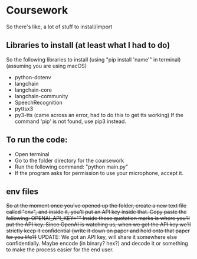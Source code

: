 # Coursework
So there's like, a lot of stuff to install/import

## Libraries to install (at least what I had to do)
So the following libraries to install (using "pip install 'name'" in terminal) (assuming you are using macOS)
- python-dotenv
- langchain
- langchain-core
- langchain-community
- SpeechRecognition
- pyttsx3
- py3-tts (came across an error, had to do this to get tts working)
If the command 'pip' is not found, use pip3 instead.

## To run the code:
- Open terminal
- Go to the folder directory for the coursework
- Run the following command: "python main.py"
- If the program asks for permission to use your microphone, accept it.

## env files
~~So at the moment once you've opened up the folder, create a new text file called "env", and inside it, you'll put an API key inside that.
Copy paste the following: OPENAI_API_KEY=""
Inside those quotation marks is where you'll put the API key. Since OpenAI is watching us, when we get the API key we'll strictly keep it confidential (write it down on paper and hold onto that paper for you life?)~~
UPDATE: We got an API key, will share it somewhere else confidentially. Maybe encode (in binary? hex?) and decode it or something to make the process easier for the end user.
